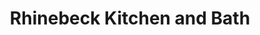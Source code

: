 ---
title: "Rhinebeck Kitchen and Bath"
url: /rhinebeck/rhinebeck-kitchen-and-bath/
shop: Küchen
---